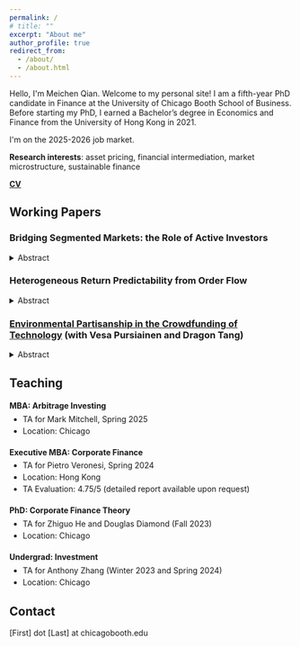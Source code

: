 ```yaml
---
permalink: /
# title: ""
excerpt: "About me"
author_profile: true
redirect_from: 
  - /about/
  - /about.html
---
```



Hello, I'm Meichen Qian. Welcome to my personal site! I am a fifth-year PhD candidate in Finance at the University of Chicago Booth School of Business. Before starting my PhD, I earned a Bachelor’s degree in Economics and Finance from the University of Hong Kong in 2021.

I'm on the 2025-2026 job market.

**Research interests**: asset pricing, financial intermediation, market microstructure, sustainable finance

**[CV](https://drive.google.com/file/d/1uSna7IE6Kbg12v0IucQTidddHROwKuN_/view?usp=sharing)**

## Working Papers
   
### **Bridging Segmented Markets: the Role of Active Investors**
<details>
    <summary>Abstract</summary>
    This paper examines how active mutual fund and ETF investors facilitate information transmission between the stock and corporate bond markets. I show that changes in active holdings and active cross-asset ownership predict future returns, while passive flows do not. More importantly, active investors enhance cross-market informational efficiency by reducing the predictability of bond returns from lagged stock returns. The effect of information coordination through active cross-asset ownership is stronger for investment-grade firms, where baseline market segmentation is greater and the benefits of information coordination are higher. The mitigation of selling frictions through higher active holdings is more pronounced during periods of adverse market conditions, where short-sale constraints are more likely to impede price discovery. Furthermore, a higher active ratio in ownership and a higher active ratio in cross-asset holdings are associated with stronger return comovement between a firm's stock and bond, reflecting greater integration between the two markets. These results highlight the importance of active management in enhancing cross-asset price discovery and market integration.
</details>

### **Heterogeneous Return Predictability from Order Flow**
<details>
    <summary>Abstract</summary>
    This study investigates how information and inventory effect jointly determine return predictability from retail and total order flow. I build a model that combines the asymmetric information impact of investors with the inventory effect of market makers to analyze how lagged order flow can forecast future returns. The model illustrates that the difference in predictive power between retail and total order flow can be attributed to the varying informativeness of different investor groups. The focus of this paper is to empirically test how market makers' varying inventory capacity affect this predictive power. While previous literature has theoretically demonstrated that the predictive power of past returns is positive and increases with a market maker's risk aversion, such a monotonic relationship requires specific model parameter constraints and lacks empirical support. My framework suggests that when predictibility remains positive, the magnitude increases when the market maker has lower risk bearing capacity, but this monotonic relationship is only within a certain range. Specifically, when the market maker is extremely unwilling to provide liquidity, return predictability can turn negative, as the price impact channel dominates. I empirically test this theoretical prediction using data from stocks in the banking sector and the results align with the model. The rationale is that these stocks exhibit the strongest positive correlation with the market maker's business, and therefore they have lowest inventory capacity for these stocks. This finding is supported by the observation that negative predictability becomes more pronounced in times of higher market volatility or for stocks with lower liquidity.
</details>

### **[Environmental Partisanship in the Crowdfunding of Technology](https://papers.ssrn.com/sol3/papers.cfm?abstract_id=4759551)** (with Vesa Pursiainen and Dragon Tang)
<details>
    <summary>Abstract</summary>
    We study the implications of environmental commitments by technology entrepreneurs in their reward-based crowdfunding campaigns. Technology projects with public environmental commitments are significantly less likely to receive funding, but this varies depending on local climate opinions and political views. Backers in areas less concerned about climate change and more Republican areas are significantly less likely to fund campaigns with environmental commitments. The negative relationship between campaign outcomes and environmental commitments is stronger in cases where such commitments might be assumed more costly, suggesting that at least some backers interpret there to be a trade-off between sustainability and other product features.
</details>

## Teaching
<section style="line-height:1.5;">
  <div style="margin-bottom:1.2em;">
    <p style="margin-bottom:0.2em;"><strong>MBA: Arbitrage Investing</strong></p>
    <ul style="margin-top:0; margin-bottom:0;">
      <li>TA for Mark Mitchell, Spring 2025</li>
      <li>Location: Chicago</li>
    </ul>
  </div>

  <div style="margin-bottom:1.2em;">
    <p style="margin-bottom:0.2em;"><strong>Executive MBA: Corporate Finance</strong></p>
    <ul style="margin-top:0; margin-bottom:0;">
      <li>TA for Pietro Veronesi, Spring 2024</li>
      <li>Location: Hong Kong</li>
      <li>TA Evaluation: 4.75/5 (detailed report available upon request)</li>
    </ul>
  </div>

  <div style="margin-bottom:1.2em;">
    <p style="margin-bottom:0.2em;"><strong>PhD: Corporate Finance Theory</strong></p>
    <ul style="margin-top:0; margin-bottom:0;">
      <li>TA for Zhiguo He and Douglas Diamond (Fall 2023)</li>
      <li>Location: Chicago</li>
    </ul>
  </div>

  <div style="margin-bottom:1.2em;">
    <p style="margin-bottom:0.2em;"><strong>Undergrad: Investment</strong></p>
    <ul style="margin-top:0; margin-bottom:0;">
      <li>TA for Anthony Zhang (Winter 2023 and Spring 2024)</li>
      <li>Location: Chicago</li>
    </ul>
  </div>
</section>


## Contact

[First] dot [Last] at chicagobooth.edu

